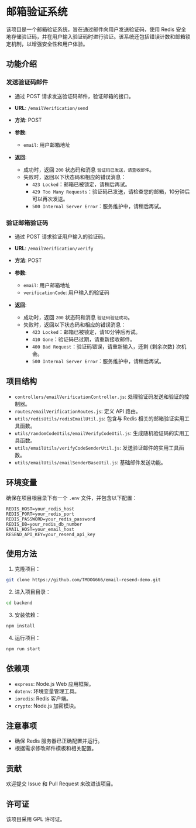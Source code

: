 # 邮箱验证系统

该项目是一个邮箱验证系统，旨在通过邮件向用户发送验证码，使用 Redis 安全地存储验证码，并在用户输入验证码时进行验证。该系统还包括错误计数和邮箱锁定机制，以增强安全性和用户体验。

## 功能介绍

### 发送验证码邮件

- 通过 POST 请求发送验证码邮件，验证邮箱的接口。

- **URL**: `/emailVerification/send`
- **方法**: POST
- **参数**:
  - `email`: 用户邮箱地址
- **返回**:
  - 成功时，返回 `200` 状态码和消息 `验证码已发送，请查收邮件`。
  - 失败时，返回以下状态码和相应的错误消息：
    - `423 Locked`：邮箱已被锁定，请稍后再试。
    - `429 Too Many Requests`：验证码已发送，请检查您的邮箱，10分钟后可以再次发送。
    - `500 Internal Server Error`：服务维护中，请稍后再试。

### 验证邮箱验证码

- 通过 POST 请求验证用户输入的验证码。

- **URL**: `/emailVerification/verify`
- **方法**: POST
- **参数**:
  - `email`: 用户邮箱地址
  - `verificationCode`: 用户输入的验证码
- **返回**:
  - 成功时，返回 `200` 状态码和消息 `验证码验证成功`。
  - 失败时，返回以下状态码和相应的错误消息：
    - `423 Locked`：邮箱已被锁定，请10分钟后再试。
    - `410 Gone`：验证码已过期，请重新接收邮件。
    - `400 Bad Request`：验证码错误，请重新输入，还剩 {剩余次数} 次机会。
    - `500 Internal Server Error`：服务维护中，请稍后再试。
   

## 项目结构

- `controllers/emailVerificationController.js`: 处理验证码发送和验证的控制器。
- `routes/emailVerificationRoutes.js`: 定义 API 路由。
- `utils/redisUtils/redisEmailUtil.js`: 包含与 Redis 相关的邮箱验证实用工具函数。
- `utils/randomCodeUtils/emailVerifyCodeUtil.js`: 生成随机验证码的实用工具函数。
- `utils/emailUtils/verifyCodeSenderUtil.js`: 发送验证邮件的实用工具函数。
- `utils/emailUtils/emailSenderBaseUtil.js`: 基础邮件发送功能。

## 环境变量

确保在项目根目录下有一个 `.env` 文件，并包含以下配置：

```
REDIS_HOST=your_redis_host
REDIS_PORT=your_redis_port
REDIS_PASSWORD=your_redis_password
REDIS_DB=your_redis_db_number
EMAIL_HOST=your_email_host
RESEND_API_KEY=your_resend_api_key
```

## 使用方法

1. 克隆项目：

```bash
git clone https://github.com/TMDOG666/email-resend-demo.git
```

2. 进入项目目录：

```bash
cd backend
```

3. 安装依赖：

```bash
npm install
```

4. 运行项目：

```bash
npm run start
```

## 依赖项

- `express`: Node.js Web 应用框架。
- `dotenv`: 环境变量管理工具。
- `ioredis`: Redis 客户端。
- `crypto`: Node.js 加密模块。

## 注意事项

- 确保 Redis 服务器已正确配置并运行。
- 根据需求修改邮件模板和相关配置。

## 贡献

欢迎提交 Issue 和 Pull Request 来改进该项目。

## 许可证

该项目采用 GPL 许可证。

